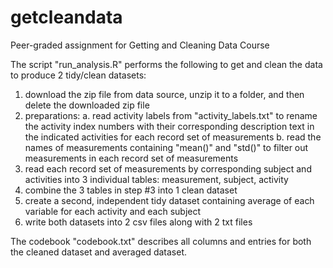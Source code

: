 # getcleandata
Peer-graded assignment for Getting and Cleaning Data Course

The script "run_analysis.R" performs the following to get and clean the data to produce 2 tidy/clean datasets:
1. download the zip file from data source, unzip it to a folder, and then delete the downloaded zip file
2. preparations:
a. read activity labels from "activity_labels.txt" to rename the activity index numbers with their corresponding description text in the indicated activities for each record set of measurements
b. read the names of measurements containing "mean()" and "std()" to filter out measurements in each record set of measurements
3. read each record set of measurements by corresponding subject and activities into 3 individual tables: measurement, subject, activity
4. combine the 3 tables in step #3 into 1 clean dataset
5. create a second, independent tidy dataset containing average of each variable for each activity and each subject
6. write both datasets into 2 csv files along with 2 txt files

The codebook "codebook.txt" describes all columns and entries for both the cleaned dataset and averaged dataset.

